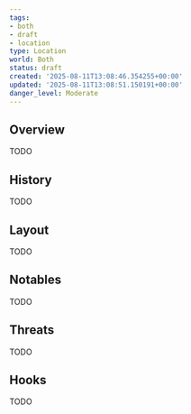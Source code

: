 ```yaml
---
tags:
- both
- draft
- location
type: Location
world: Both
status: draft
created: '2025-08-11T13:08:46.354255+00:00'
updated: '2025-08-11T13:08:51.150191+00:00'
danger_level: Moderate
---
```



## Overview

TODO
## History

TODO
## Layout

TODO
## Notables

TODO
## Threats

TODO
## Hooks

TODO
